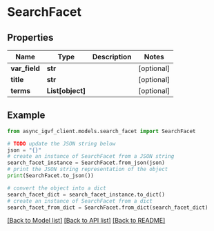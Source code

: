# SearchFacet


## Properties

Name | Type | Description | Notes
------------ | ------------- | ------------- | -------------
**var_field** | **str** |  | [optional] 
**title** | **str** |  | [optional] 
**terms** | **List[object]** |  | [optional] 

## Example

```python
from async_igvf_client.models.search_facet import SearchFacet

# TODO update the JSON string below
json = "{}"
# create an instance of SearchFacet from a JSON string
search_facet_instance = SearchFacet.from_json(json)
# print the JSON string representation of the object
print(SearchFacet.to_json())

# convert the object into a dict
search_facet_dict = search_facet_instance.to_dict()
# create an instance of SearchFacet from a dict
search_facet_from_dict = SearchFacet.from_dict(search_facet_dict)
```
[[Back to Model list]](../README.md#documentation-for-models) [[Back to API list]](../README.md#documentation-for-api-endpoints) [[Back to README]](../README.md)


